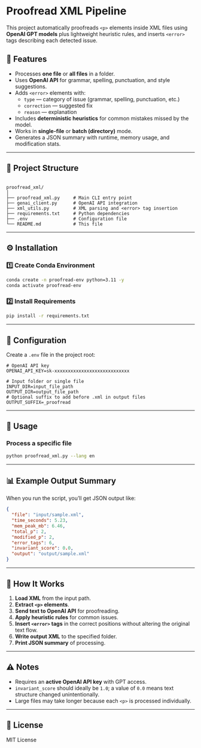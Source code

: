 # Proofread XML Pipeline

This project automatically proofreads `<p>` elements inside XML files using **OpenAI GPT models** plus lightweight heuristic rules, and inserts `<error>` tags describing each detected issue.

## 📌 Features
- Processes **one file** or **all files** in a folder.
- Uses **OpenAI API** for grammar, spelling, punctuation, and style suggestions.
- Adds `<error>` elements with:
  - `type` — category of issue (grammar, spelling, punctuation, etc.)
  - `correction` — suggested fix
  - `reason` — explanation
- Includes **deterministic heuristics** for common mistakes missed by the model.
- Works in **single-file** or **batch (directory)** mode.
- Generates a JSON summary with runtime, memory usage, and modification stats.

---

## 📂 Project Structure
```

proofread_xml/
│
├── proofread_xml.py     # Main CLI entry point
├── genai_client.py      # OpenAI API integration
├── xml_utils.py         # XML parsing and <error> tag insertion
├── requirements.txt     # Python dependencies
├── .env                 # Configuration file
└── README.md            # This file

````

---

## ⚙️ Installation

### 1️⃣ Create Conda Environment
```bash
conda create -n proofread-env python=3.11 -y
conda activate proofread-env
````

### 2️⃣ Install Requirements

```bash
pip install -r requirements.txt
```

---

## 🔑 Configuration

Create a `.env` file in the project root:

```env
# OpenAI API key
OPENAI_API_KEY=sk-xxxxxxxxxxxxxxxxxxxxxxxxxxxx

# Input folder or single file
INPUT_DIR=input_file_path
OUTPUT_DIR=output_file_path
# Optional suffix to add before .xml in output files
OUTPUT_SUFFIX=_proofread

```

---

## 🚀 Usage


### **Process a specific file**

```bash
python proofread_xml.py --lang en 
```


---

## 📊 Example Output Summary

When you run the script, you’ll get JSON output like:

```json
{
  "file": "input/sample.xml",
  "time_seconds": 5.23,
  "mem_peak_mb": 6.46,
  "total_p": 2,
  "modified_p": 2,
  "error_tags": 6,
  "invariant_score": 0.0,
  "output": "output/sample.xml"
}
```

---

## 🧠 How It Works

1. **Load XML** from the input path.
2. **Extract `<p>` elements**.
3. **Send text to OpenAI API** for proofreading.
4. **Apply heuristic rules** for common issues.
5. **Insert `<error>` tags** in the correct positions without altering the original text flow.
6. **Write output XML** to the specified folder.
7. **Print JSON summary** of processing.

---

## ⚠️ Notes

* Requires an **active OpenAI API key** with GPT access.
* `invariant_score` should ideally be `1.0`; a value of `0.0` means text structure changed unintentionally.
* Large files may take longer because each `<p>` is processed individually.

---

## 📄 License

MIT License

